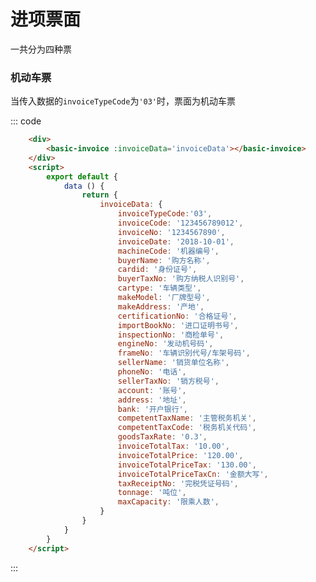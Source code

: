 # 进项票面
一共分为四种票

### 机动车票
当传入数据的`invoiceTypeCode`为`'03'`时，票面为机动车票
<div class="example">
    <div class="example-box">
        <basic-invoice :invoiceData='invoiceData'></basic-invoice>
    </div>
    </div>
    <script>
        export default {
            data () {
                return {
                    invoiceData: {
                        invoiceTypeCode:'03',
                        invoiceCode: '123456789012',
                        invoiceNo: '1234567890',
                        invoiceDate: '2018-10-01',
                        machineCode: '机器编号',
                        buyerName: '购方名称',
                        cardid: '身份证号',
                        buyerTaxNo: '购方纳税人识别号',
                        cartype: '车辆类型',
                        makeModel: '厂牌型号',
                        makeAddress: '产地',
                        certificationNo: '合格证号',
                        importBookNo: '进口证明书号',
                        inspectionNo: '商检单号',
                        engineNo: '发动机号码',
                        frameNo: '车辆识别代号/车架号码',
                        sellerName: '销货单位名称',
                        phoneNo: '电话',
                        sellerTaxNo: '销方税号',
                        account: '账号',
                        address: '地址',
                        bank: '开户银行',
                        competentTaxName: '主管税务机关',
                        competentTaxCode: '税务机关代码',
                        goodsTaxRate: '0.3',
                        invoiceTotalTax: '123.213', //税额
                        invoiceTotalPrice: '123.122', //不含税金额
                        invoiceTotalPriceTax: '1331.11', // 价税合计小写
                        invoiceTotalPriceTaxCn: '金额大写', //金额大写
                        taxReceiptNo: '完税凭证号码',
                        tonnage: '吨位',
                        maxCapacity: '限乘人数',
                    }
                }
            }
        }
    </script>

::: code
```html
    <div>
        <basic-invoice :invoiceData='invoiceData'></basic-invoice>
    </div>
    <script>
        export default {
            data () {
                return {
                    invoiceData: {
                        invoiceTypeCode:'03',
                        invoiceCode: '123456789012',
                        invoiceNo: '1234567890',
                        invoiceDate: '2018-10-01',
                        machineCode: '机器编号',
                        buyerName: '购方名称',
                        cardid: '身份证号',
                        buyerTaxNo: '购方纳税人识别号',
                        cartype: '车辆类型',
                        makeModel: '厂牌型号',
                        makeAddress: '产地',
                        certificationNo: '合格证号',
                        importBookNo: '进口证明书号',
                        inspectionNo: '商检单号',
                        engineNo: '发动机号码',
                        frameNo: '车辆识别代号/车架号码',
                        sellerName: '销货单位名称',
                        phoneNo: '电话',
                        sellerTaxNo: '销方税号',
                        account: '账号',
                        address: '地址',
                        bank: '开户银行',
                        competentTaxName: '主管税务机关',
                        competentTaxCode: '税务机关代码',
                        goodsTaxRate: '0.3',
                        invoiceTotalTax: '10.00',
                        invoiceTotalPrice: '120.00',
                        invoiceTotalPriceTax: '130.00',
                        invoiceTotalPriceTaxCn: '金额大写',
                        taxReceiptNo: '完税凭证号码',
                        tonnage: '吨位',
                        maxCapacity: '限乘人数',
                    }
                }
            }
        }
    </script>
```
:::
</div>

